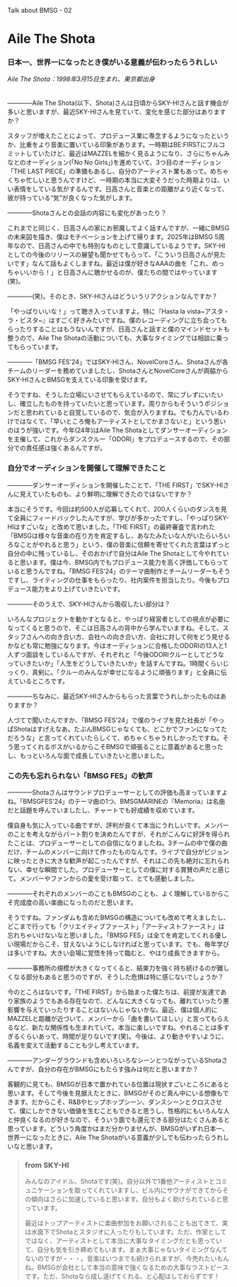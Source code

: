 Talk about BMSG - 02
# Aile The Shota
### 日本一、世界一になったとき僕がいる意義が伝わったらうれしい

*Aile The Shota：1998年3月15日生まれ、東京都出身*
<br/><br/><br/>
————Aile The Shota(以下、Shota)さんは日頃からSKY-HIさんと話す機会が多いと思いますが、最近SKY-HIさんを見ていて、変化を感じた部分はありますか？

スタッフが増えたことによって、プロデュース業に専念するようになったというか、比重をより音楽に置いている印象があります。一時期はBE:FIRSTにフルコミットしていたけど、最近はMAZZELを細かく見るようになり、さらにちゃんみなとのオーディション(「No No Girls」)を進めていて、3つ目のオーディション「THE LAST PIECE」の準備もあるし、自分のアーティスト業もあって。めちゃくちゃ忙しいと思うんですけど、一時期の本当に大変そうだった時期よりは、いい表情をしている気がするんです。日高さんと音楽との距離がより近くなって、彼が持っている“気”が良くなった気がします。

————Shotaさんとの会話の内容にも変化があったり？

これまでと同じく、日高さんの家にお邪魔してよく話すんですが、一緒にBMSGの未来図を描き、僕はモチベーションを上げて帰ります。2025年はBMSG 5周年なので、日高さんの中でも特別なものとして意識しているようです。SKY-HIとしての今後のリリースの展望も聞かせてもらって、「こういう日高さんが見たいです」なんて話もよくしますね。最近は僕が好きなAAAの曲を「これ、めっちゃいいから！」と日高さんに聴かせるのが、僕たちの間ではやっています(笑)。

————(笑)。そのとき、SKY-HIさんはどういうリアクションなんですか？

「やっぱりいいな！」って聴き入っていますよ。特に『Hasta la vista~アスタ・ラ・ビスタ~』はすごく好きみたいですね。僕のレコーディングに立ち会ってもらったりすることはもうないんですが、日高さんと話すと僕のマインドセットも整うので、Aile The Shotaの活動についても、大事なタイミングでは相談に乗ってもらっています。

————「BMSG FES'24」ではSKY-HIさん、NovelCoreさん、Shotaさんが各チームのリーダーを務めていましたし、ShotaさんとNovelCoreさんが両脇からSKY-HIさんとBMSGを支えている印象を受けます。

そうですね、そうした立場にいさせてもらえているので、常にブレずにいたいし、確立したものを持っていたいと思っています。周りからもそういうポジションだと思われていると自覚しているので、気合が入りますね。でも力んでいるわけではなくて、「早いところ俺もアーティストとしてかまさないと」という思いのほうが強いです。今年(24年)はAile The Shotaとしてダンサーオーディションを主催して、これからダンスクルー「ODORI」をプロデュースするので、その部分での責任感は強くあるんですが。

### 自分でオーディションを開催して理解できたこと

————ダンサーオーディションを開催したことで、「THE FIRST」でSKY-HIさんに見えていたものも、より鮮明に理解できたのではないですか？

本当にそうです。今回は約500人が応募してくれて、200人くらいのダンスを見て全員にフィードバックしたんですが、学びが多かったですし、「やっぱりSKY-HIはすごいな」と改めて思いました。「THE FIRST」の最終審査で言われた「BMSGは様々な音楽の在り方を肯定するし、あなたみたいな人がいたらいろいろなことがやれると思う」という、僕の音楽に信頼を寄せてくれた言葉はずっと自分の中に残っているし、そのおかげで自分はAile The Shotaとして今やれていると思います。僕は今、BMSG内でもプロデュース能力を高く評価してもらっていると思うんですね。「BMSG FES'24」のテーマ曲制作とチームリーダーもそうですし、ライティングの仕事をもらったり、社内案件を担当したり。今後もプロデュース能力をより上げていきたいです。

————そのうえで、SKY-HIさんから吸収したい部分は？

いろんなプロジェクトを動かすとなると、やっぱり経営者としての視点が必要になってくると思うので、そこは日高さんの背中から学んでいますね。そして、スタッフさんへの向き合い方、会社への向き合い方、会社に対して何をどう見せるかなども常に勉強になります。今はオーディションに合格したODORIの13人と1人ずつ面談をしているんですが、それぞれと「今後ODORIクルーとしてどうなっていきたいか」「人生をどうしていきたいか」を話すんですね。1時間くらいじっくり、真剣に。「クルーのみんなが幸せになるように頑張ります」と全員に伝えているところです。

————ちなみに、最近SKY-HIさんからもらった言葉でうれしかったものはありますか？

人づてで聞いたんですか、「BMSG FES'24」で僕のライブを見た社長が「やっぱShotaはすげえなあ。たぶんBMSGじゃなくても、どこかでファンになってただろうな」と言ってくれていたらしくて、めちゃくちゃうれしかったですね。そう思ってくれるボスがいるからこそBMSGで頑張ることに意義があると思ったし、もっといろんな面で成長していきたいと思いました。

### この先も忘れられない「BMSG FES」の歓声

————Shotaさんはサウンドプロデューサーとしての評価も高まっていますよね。「BMSGFES'24」のテーマ曲の1つ、BMSGMARINEの『Memoria』は名曲だと話題を呼んでいましたし、チャートでも好成績を収めています。

僕自身も気に入っている曲ですが、評判が良くて本当にうれしいです。メンバーのことを考えながらパート割りを決めたんですが、それがこんなに好評を得られたことは、プロデューサーとしての自信になりましたね。3チームの中で僕の曲だけ、チームのメンバーに向けて作ったものなんです。ライブで自分がビジョンに映ったときに大きな歓声が起こったんですが、それはこの先も絶対に忘れられない、幸せな瞬間でした。プロデューサーとしての僕に対する賞賛の声だと感じて。メンバーやファンからの愛を受け取って、とても感動しました。

————それぞれのメンバーのこともBMSGのことも、よく理解しているからこそ完成度の高い楽曲になったのだと思います。

そうですね。ファンダムも含めたBMSGの構造についても改めて考えましたし、どこまで行っても「クリエイティブファースト」「アーティストファースト」は忘れちゃいけないなと思いました。「BMSG FES」は全てを肯定してくれる優しい現場だからこそ、甘えないようにしなければと思っています。でも、毎年学びは多いですね。大きい会場に覚悟を持って臨むと、やはり成長できますから。

————事務所の規模が大きくなってくると、結束力を強く持ち続けるのが難しくなる部分もあると思うのですが、そうした危惧は特に感じないでしょうか？

今のところはないです。「THE FIRST」から始まった僕たちは、前提が友達であり家族のようでもある存在なので、どんなに大きくなっても、離れていったり悪影響を与えていったりすることはないんじゃないかな。最近、僕は個人的にMAZZELと距離が近づいて、メンバーから「曲を書いてほしい」と言ってもらえるなど、新たな関係性も生まれていて。本当に楽しいですね。やれることは多すぎるくらいあって、時間が足りないです(笑)。今後は、より動きやすいように、名義を変えて活動することも少し考えています。

————アンダーグラウンドも含めいろいろなシーンとつながっているShotaさんですが、自分の存在がBMSGにもたらす強みは何だと思いますか？

客観的に見ても、BMSGが日本で置かれている位置は現状すごいところにあると思います。そして今後を見据えたときに、BMSGがそのど真ん中にいる想像もできます。だからこそ、R&Bやヒップホップシーン、ダンスシーンとクロスさせて、僕にしかできない価値を生むこともできると思うし、性格的にもいろんな人と仲良くなるのが好きなので、そういう面でも還元できる部分はたくさんあると思っています。どういう角度かはまだ分かりませんが、BMSGがいずれ日本一、世界一になったときに、Aile The Shotaがいる意義が少しでも伝わったらうれしいなと思います。


> ### from SKY-HI
> 
> みんなのアイドル、Shotaです(笑)。自分以外で1番他アーティストとコミュニケーションを取ってくれていますし、ビル内にサウナができてからその傾向はさらに加速していると思います。自分もよく助けられていると思っています。
> 
> 最近はトップアーティストに楽曲参加をお願いされることも出てきて、実は水面下でShotaとスタジオに入ったりもしています。ただ、作家としてではなく、アーティストとして本当に大事なタイミングだとも思っていて、自分も気を引き締めてもいます。まぁ大事じゃないタイミングなんてないのですが・・・。音楽はいつまでも続けられますが、今売れたいもんね。BMSGが会社として本当の意味で強くなるための大事なラストピースです。ただ、Shotaなら成し遂げてくれる、と心配はしておらずです！
>
> 




